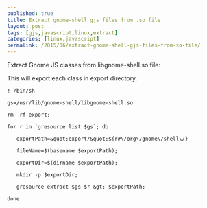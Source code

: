 ```yaml
---
published: true
title: Extract gnome-shell gjs files from .so file
layout: post
tags: [gjs,javascript,linux,extract]
categories: [linux,javascript]
permalink: /2015/06/extract-gnome-shell-gjs-files-from-so-file/
---
```

Extract Gnome JS classes from libgnome-shell.so file:

This will export each class in export directory.


```
! /bin/sh

gs=/usr/lib/gnome-shell/libgnome-shell.so

rm -rf export;

for r in `gresource list $gs`; do

   exportPath=&quot;export/&quot;${r#\/org\/gnome\/shell\/}

   fileName=$(basename $exportPath);

   exportDir=$(dirname $exportPath);

   mkdir -p $exportDir;

   gresource extract $gs $r &gt; $exportPath;

done
```
